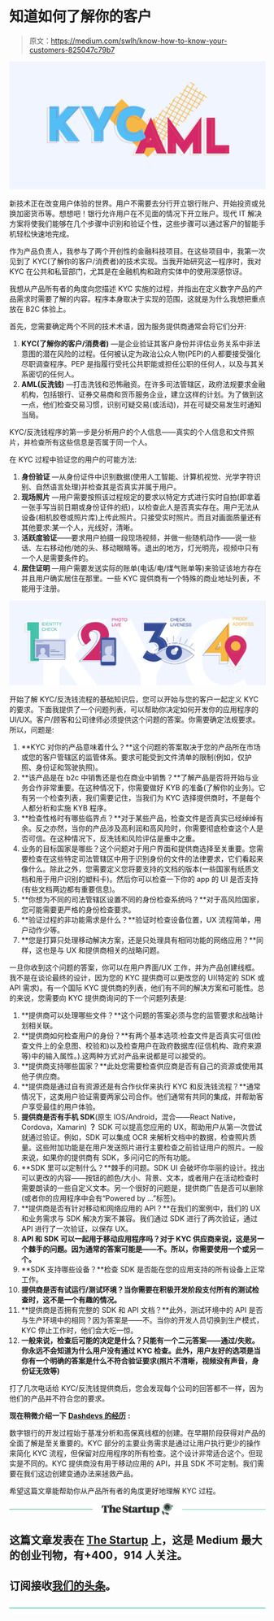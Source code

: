# 知道如何了解你的客户

> 原文：<https://medium.com/swlh/know-how-to-know-your-customers-825047c79b7>

![](img/76c685048ad4923db9c41f6c1d566862.png)

新技术正在改变用户体验的世界。用户不需要去分行开立银行账户、开始投资或兑换加密货币等。想想吧！银行允许用户在不见面的情况下开立账户。现代 IT 解决方案将使我们能够在几个步骤中识别和验证个性，这些步骤可以通过客户的智能手机轻松快速地完成。

作为产品负责人，我参与了两个开创性的金融科技项目。在这些项目中，我第一次见到了 KYC(了解你的客户/消费者)的技术实现。当我开始研究这一程序时，我对 KYC 在公共和私营部门，尤其是在金融机构和政府实体中的使用深感惊讶。

我想从产品所有者的角度向您描述 KYC 实施的过程，并指出在定义数字产品的产品需求时需要了解的内容。程序本身取决于实现的范围，这就是为什么我想把重点放在 B2C 体验上。

首先，您需要确定两个不同的技术术语，因为服务提供商通常会将它们分开:

1.  **KYC(了解你的客户/消费者)** —是企业验证其客户身份并评估业务关系中非法意图的潜在风险的过程。任何被认定为政治公众人物(PEP)的人都要接受强化尽职调查程序。PEP 是指履行受托公共职能或担任公职的任何人，以及与其关系密切的任何人。
2.  **AML(反洗钱)** —打击洗钱和恐怖融资。在许多司法管辖区，政府法规要求金融机构，包括银行、证券交易商和货币服务企业，建立这样的计划。为了做到这一点，他们检查交易习惯，识别可疑交易(或活动)，并在可疑交易发生时通知当局。

KYC/反洗钱程序的第一步是分析用户的个人信息——真实的个人信息和文件照片，并检查所有这些信息是否属于同一个人。

在 KYC 过程中验证您的用户的可能方法:

1.  **身份验证** —从身份证件中识别数据(使用人工智能、计算机视觉、光学字符识别、自然语言处理)并检查其是否真实并属于用户。
2.  **现场照片** —用户需要按照该过程规定的要求以特定方式进行实时自拍(即拿着一张手写当前日期或身份证件的纸)，以检查此人是否真实存在。用户无法从设备(相机胶卷或照片库)上传此照片。只接受实时照片。而且对画面质量还有其他要求:某一个人，光线好，清晰。
3.  **活跃度验证**——要求用户拍摄一段现场视频，并做一些随机动作——说一些话、左右移动他/她的头、移动眼睛等。退出的地方，灯光明亮，视频中只有一个人是需要条件的。
4.  **居住证明** —用户需要发送实际的账单(电话/电/煤气账单等)来验证该地方存在并且用户确实居住在那里。一些 KYC 提供商有一个特殊的商业地址列表，不能用于注册。

![](img/23edca878c6c4e3bc8771513f49ee101.png)

开始了解 KYC/反洗钱流程的基础知识后，您可以开始与您的客户一起定义 KYC 的要求。下面我提供了一个问题列表，可以帮助你决定如何开发你的应用程序的 UI/UX。客户/顾客和公司律师必须提供这个问题的答案。你需要确定法规要求。所以，问题是:

1.  **KYC 对你的产品意味着什么？**这个问题的答案取决于您的产品所在市场或您的客户管辖区的监管体系。要求可能受到文件清单的限制(例如，仅护照、身份证和驾驶执照)。
2.  **该产品是在 b2c 中销售还是也在商业中销售？**了解产品是否将开始与业务合作非常重要。在这种情况下，你需要做好 KYB 的准备(了解你的业务)。它有另一个检查列表，我们需要记住，当我们为 KYC 选择提供商时，不是每个人都分析和实施 KYB 程序。
3.  **检查性格时有哪些临界点？**对于某些产品，检查文件是否真实已经绰绰有余。反之亦然，当你的产品涉及高利润和高风险时，你需要彻底检查这个人是否可信。在这种情况下，反洗钱和风险评估是重中之重。
4.  业务的目标国家是哪些？这个问题对于用户界面和提供商选择至关重要。您需要检查在这些特定司法管辖区中用于识别身份的文件的法律要求，它们看起来像什么。除此之外，您需要定义您将要支持的文档的版本(一些国家有纸质文档和用于用户识别的塑料卡)。然后你可以检查一下你的 app 的 UI 是否支持(有些文档两边都有重要信息)。
5.  **你想为不同的司法管辖区设置不同的身份检查系统吗？**对于高风险国家，您可能需要更严格的身份检查要求。
6.  **验证过程的非功能需求是什么？**验证时检查设备位置，UX 流程简单，用户动作少等。
7.  **您是打算只处理移动解决方案，还是只处理具有相同功能的网络应用？**同样，这也是与 UX 和提供商相关的战略问题。

一旦你收到这个问题的答案，你可以在用户界面/UX 工作，并为产品创建线框。我不是在谈论最终的设计，因为您的 KYC 提供商可以更改您的 UI(特定的 SDK 或 API 需求)。有一个国际 KYC 提供商的列表，他们有不同的解决方案和可能性。总的来说，您需要向 KYC 提供商询问的下一个问题列表是:

1.  **提供商可以处理哪些文件？**这个问题的答案必须与您的监管要求和战略计划相关联。
2.  **提供商如何检查用户的身份？**有两个基本选项:检查文件是否真实可信(检查文件上的全息图、校验和)以及检查用户在政府数据库(征信机构、政府来源等)中的输入属性。).这两种方式对产品来说都是可以接受的。
3.  **提供商支持哪些国家？**此处您需要检查供应商是否有自己的资源或使用其他子供应商。
4.  **提供商是通过自有资源还是有合作伙伴来执行 KYC 和反洗钱流程？**通常情况下，这类用户验证需要两家公司合作。他们通常有共同的集成，并帮助客户享受最佳的用户体验。
5.  **提供商是否有手机 SDK**(原生 IOS/Android，混合——React Native，Cordova，Xamarin) **？** SDK 可以提高您应用的 UX，帮助用户从第一次尝试就通过验证。例如，SDK 可以集成 OCR 来解析文档中的数据，检查照片质量。这些附加功能是在用户发送照片进行主要检查之前验证用户的照片。一般来说，如果你的提供商有 SDK，多问问它的所有功能。
6.  **SDK 里可以定制什么？**棘手的问题。SDK UI 会破坏你华丽的设计。找出可以更改的内容——按钮的颜色/大小、背景、文本，或者用户在活动检查时需要朗读的一些自定义文本。另一个很好的问题是，提供商广告是否可以删除(或者你的应用程序中会有“Powered by …”标签)。
7.  **提供商是否有针对移动和网络应用的 API？**在我们的案例中，我们的 UX 和业务需求与 SDK 解决方案不兼容。我们通过 SDK 进行了两次验证，通过 API 进行了一次验证，以保存 UX。
8.  **API 和 SDK 可以一起用于移动应用程序吗？对于 KYC 供应商来说，这是另一个棘手的问题。因为通常的答案可能是——不。所以，你需要使用一个或另一个。**
9.  **SDK 支持哪些设备？**检查 SDK 是否能在您的应用支持的所有设备上正常工作。
10.  **提供商是否有试运行/测试环境？当你需要在积极开发阶段支付所有的测试检查时，这不是一个有趣的情况。**
11.  **提供商是否拥有完整的 SDK 和 API 文档？**此外，测试环境中的 API 是否与生产环境中的相同？因为答案是——不。当你的开发人员切换到生产模式，KYC 停止工作时，他们会大吃一惊。
12.  **一般来说，检查后可能的决定是什么？只能有一个二元答案——通过/失败。你永远不会知道为什么用户没有通过 KYC 检查。此外，用户友好的选项是当你有一个明确的答案是什么不符合验证要求(照片不清晰，视频没有声音，身份证无效等)**

打了几次电话给 KYC/反洗钱提供商后，您会发现每个公司的回答都不一样，因为他们的产品并不符合您的要求。

**现在稍微介绍一下** [**Dashdevs 的经历**](http://www.dashdevs.com) **:**

数字银行的开发过程始于基准分析和高保真线框的创建。在早期阶段获得对产品的全面了解是至关重要的。KYC 部分的主要业务需求是通过让用户执行更少的操作来简化 KYC 流程，但保留对应用程序的所有检查。这个设计非常适合这个。但现实是不同的。KYC 提供商没有用于移动应用的 API，并且 SDK 不可定制。我们需要在我们这边创建变通办法来拯救产品。

希望这篇文章能帮助你从产品所有者的角度更好地理解 KYC 过程。

[![](img/308a8d84fb9b2fab43d66c117fcc4bb4.png)](https://medium.com/swlh)

## 这篇文章发表在 [The Startup](https://medium.com/swlh) 上，这是 Medium 最大的创业刊物，有+400，914 人关注。

## 订阅接收[我们的头条](http://growthsupply.com/the-startup-newsletter/)。

[![](img/b0164736ea17a63403e660de5dedf91a.png)](https://medium.com/swlh)